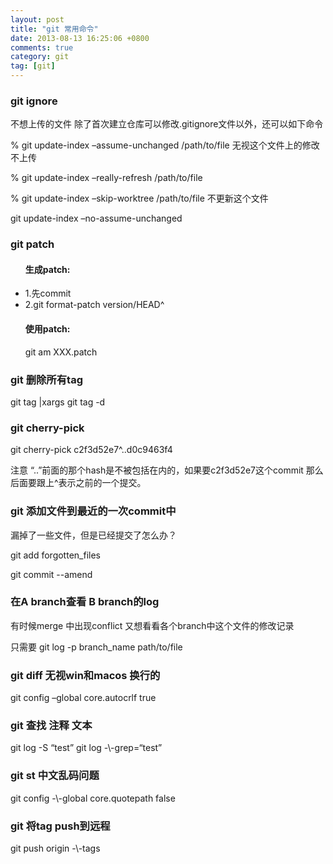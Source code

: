 ```yaml
---
layout: post
title: "git 常用命令"
date: 2013-08-13 16:25:06 +0800
comments: true
category: git
tag: [git]
---
```


<h3>git ignore</h3>
不想上传的文件 除了首次建立仓库可以修改.gitignore文件以外，还可以如下命令

% git update-index –assume-unchanged /path/to/file  无视这个文件上的修改 不上传

% git update-index –really-refresh /path/to/file

% git update-index –skip-worktree /path/to/file 不更新这个文件

git update-index –no-assume-unchanged


<h3>git patch</h3>
<ul>
<h4>生成patch:</h4>
<li>
1.先commit
</li>
<li>	
2.git format-patch version/HEAD^
</li>
<h4>使用patch:</h4>
git am XXX.patch
</ul>

<h3>git 删除所有tag</h3>
git tag |xargs git tag -d


<h3>git cherry-pick</h3>
git cherry-pick c2f3d52e7^..d0c9463f4

注意 “..”前面的那个hash是不被包括在内的，如果要c2f3d52e7这个commit 那么后面要跟上^表示之前的一个提交。

<h3>git 添加文件到最近的一次commit中</h3>
漏掉了一些文件，但是已经提交了怎么办？

git add forgotten_files

git commit -\-amend

<h3>在A branch查看 B branch的log</h3>
有时候merge 中出现conflict 又想看看各个branch中这个文件的修改记录

只需要 git log -p branch_name path/to/file

<h3>git diff 无视win和macos 换行的</h3>
git config –global core.autocrlf true

<h3>git 查找 注释 文本</h3>
git log -S “test”  
git log -\-grep=“test”

<h3>git st 中文乱码问题</h3>
git config -\-global core.quotepath false

<h3>git 将tag push到远程</h3>
git push origin -\-tags
